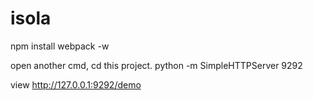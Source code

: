 # isola
npm install
webpack -w

open another cmd, cd this project.
python -m SimpleHTTPServer 9292

view http://127.0.0.1:9292/demo
